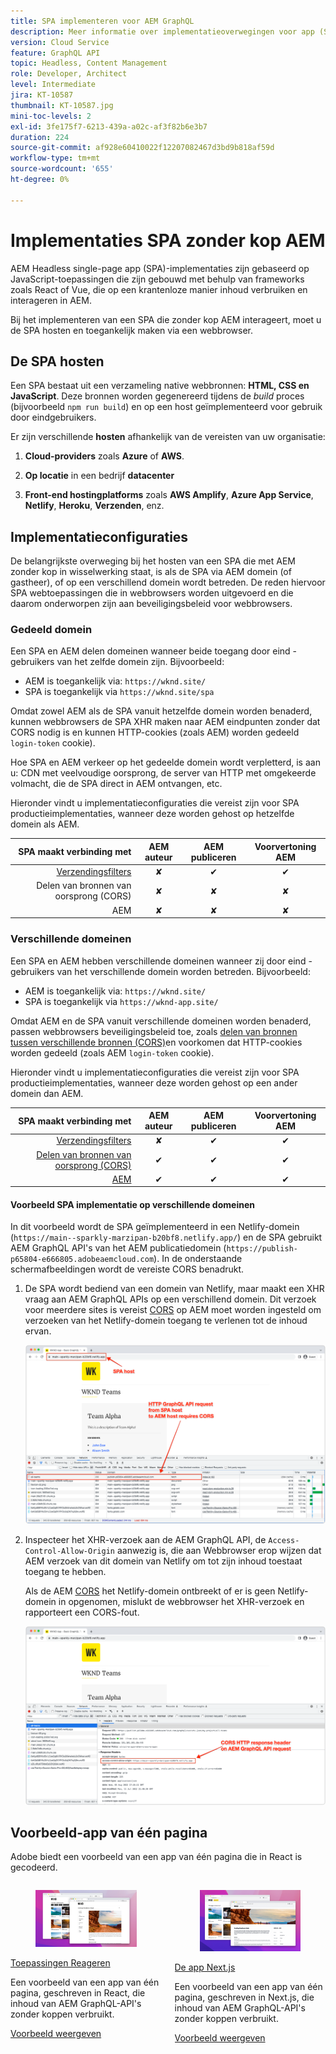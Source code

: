 ```yaml
---
title: SPA implementeren voor AEM GraphQL
description: Meer informatie over implementatieoverwegingen voor app (SPA) AEM headless-implementaties van één pagina.
version: Cloud Service
feature: GraphQL API
topic: Headless, Content Management
role: Developer, Architect
level: Intermediate
jira: KT-10587
thumbnail: KT-10587.jpg
mini-toc-levels: 2
exl-id: 3fe175f7-6213-439a-a02c-af3f82b6e3b7
duration: 224
source-git-commit: af928e60410022f12207082467d3bd9b818af59d
workflow-type: tm+mt
source-wordcount: '655'
ht-degree: 0%

---
```


# Implementaties SPA zonder kop AEM

AEM Headless single-page app (SPA)-implementaties zijn gebaseerd op JavaScript-toepassingen die zijn gebouwd met behulp van frameworks zoals React of Vue, die op een krantenloze manier inhoud verbruiken en interageren in AEM.

Bij het implementeren van een SPA die zonder kop AEM interageert, moet u de SPA hosten en toegankelijk maken via een webbrowser.

## De SPA hosten

Een SPA bestaat uit een verzameling native webbronnen: **HTML, CSS en JavaScript**. Deze bronnen worden gegenereerd tijdens de _build_ proces (bijvoorbeeld `npm run build`) en op een host geïmplementeerd voor gebruik door eindgebruikers.

Er zijn verschillende **hosten** afhankelijk van de vereisten van uw organisatie:

1. **Cloud-providers** zoals **Azure** of **AWS**.

2. **Op locatie** in een bedrijf **datacenter**

3. **Front-end hostingplatforms** zoals **AWS Amplify**, **Azure App Service**, **Netlify**, **Heroku**, **Verzenden**, enz.

## Implementatieconfiguraties

De belangrijkste overweging bij het hosten van een SPA die met AEM zonder kop in wisselwerking staat, is als de SPA via AEM domein (of gastheer), of op een verschillend domein wordt betreden.  De reden hiervoor SPA webtoepassingen die in webbrowsers worden uitgevoerd en die daarom onderworpen zijn aan beveiligingsbeleid voor webbrowsers.

### Gedeeld domein

Een SPA en AEM delen domeinen wanneer beide toegang door eind - gebruikers van het zelfde domein zijn. Bijvoorbeeld:

+ AEM is toegankelijk via: `https://wknd.site/`
+ SPA is toegankelijk via `https://wknd.site/spa`

Omdat zowel AEM als de SPA vanuit hetzelfde domein worden benaderd, kunnen webbrowsers de SPA XHR maken naar AEM eindpunten zonder dat CORS nodig is en kunnen HTTP-cookies (zoals AEM) worden gedeeld `login-token` cookie).

Hoe SPA en AEM verkeer op het gedeelde domein wordt verpletterd, is aan u: CDN met veelvoudige oorsprong, de server van HTTP met omgekeerde volmacht, die de SPA direct in AEM ontvangen, etc.

Hieronder vindt u implementatieconfiguraties die vereist zijn voor SPA productieimplementaties, wanneer deze worden gehost op hetzelfde domein als AEM.

| SPA maakt verbinding met | AEM auteur | AEM publiceren | Voorvertoning AEM |
|---------------------------------------------------:|:----------:|:-----------:|:-----------:|
| [Verzendingsfilters](./configurations/dispatcher-filters.md) | ✘ | ✔ | ✔ |
| Delen van bronnen van oorsprong (CORS) | ✘ | ✘ | ✘ |
| AEM | ✘ | ✘ | ✘ |

### Verschillende domeinen

Een SPA en AEM hebben verschillende domeinen wanneer zij door eind - gebruikers van het verschillende domein worden betreden. Bijvoorbeeld:

+ AEM is toegankelijk via: `https://wknd.site/`
+ SPA is toegankelijk via `https://wknd-app.site/`

Omdat AEM en de SPA vanuit verschillende domeinen worden benaderd, passen webbrowsers beveiligingsbeleid toe, zoals [delen van bronnen tussen verschillende bronnen (CORS)](./configurations/cors.md)en voorkomen dat HTTP-cookies worden gedeeld (zoals AEM `login-token` cookie).

Hieronder vindt u implementatieconfiguraties die vereist zijn voor SPA productieimplementaties, wanneer deze worden gehost op een ander domein dan AEM.

| SPA maakt verbinding met | AEM auteur | AEM publiceren | Voorvertoning AEM |
|---------------------------------------------------:|:----------:|:-----------:|:-----------:|
| [Verzendingsfilters](./configurations/dispatcher-filters.md) | ✘ | ✔ | ✔ |
| [Delen van bronnen van oorsprong (CORS)](./configurations/cors.md) | ✔ | ✔ | ✔ |
| [AEM](./configurations/aem-hosts.md) | ✔ | ✔ | ✔ |

#### Voorbeeld SPA implementatie op verschillende domeinen

In dit voorbeeld wordt de SPA geïmplementeerd in een Netlify-domein (`https://main--sparkly-marzipan-b20bf8.netlify.app/`) en de SPA gebruikt AEM GraphQL API&#39;s van het AEM publicatiedomein (`https://publish-p65804-e666805.adobeaemcloud.com`). In de onderstaande schermafbeeldingen wordt de vereiste CORS benadrukt.

1. De SPA wordt bediend van een domein van Netlify, maar maakt een XHR vraag aan AEM GraphQL APIs op een verschillend domein. Dit verzoek voor meerdere sites is vereist [CORS](./configurations/cors.md) op AEM moet worden ingesteld om verzoeken van het Netlify-domein toegang te verlenen tot de inhoud ervan.

   ![SPA van SPA &amp; AEM hosts ](assets/spa/cors-requirement.png)

2. Inspecteer het XHR-verzoek aan de AEM GraphQL API, de `Access-Control-Allow-Origin` aanwezig is, die aan Webbrowser erop wijzen dat AEM verzoek van dit domein van Netlify om tot zijn inhoud toestaat toegang te hebben.

   Als de AEM [CORS](./configurations/cors.md) het Netlify-domein ontbreekt of er is geen Netlify-domein in opgenomen, mislukt de webbrowser het XHR-verzoek en rapporteert een CORS-fout.

   ![CORS Response Header AEM GraphQL API](assets/spa/cors-response-headers.png)

## Voorbeeld-app van één pagina

Adobe biedt een voorbeeld van een app van één pagina die in React is gecodeerd.

<div class="columns is-multiline">
<!-- React app -->
<div class="column is-half-tablet is-half-desktop is-one-third-widescreen" aria-label="React app" tabindex="0">
   <div class="card">
       <div class="card-image">
           <figure class="image is-16by9">
               <a href="../example-apps/react-app.md" title="Toepassingen Reageren" tabindex="-1">
                   <img class="is-bordered-r-small" src="../example-apps/assets/react-app/react-app-card.png" alt="Toepassingen Reageren">
               </a>
           </figure>
       </div>
       <div class="card-content is-padded-small">
           <div class="content">
               <p class="headline is-size-6 has-text-weight-bold"><a href="../example-apps/react-app.md" title="Toepassingen Reageren">Toepassingen Reageren</a></p>
               <p class="is-size-6">Een voorbeeld van een app van één pagina, geschreven in React, die inhoud van AEM GraphQL-API's zonder koppen verbruikt.</p>
               <a href="../example-apps/react-app.md" class="spectrum-Button spectrum-Button--outline spectrum-Button--primary spectrum-Button--sizeM">
                   <span class="spectrum-Button-label has-no-wrap has-text-weight-bold">Voorbeeld weergeven</span>
               </a>
           </div>
       </div>
   </div>
</div>
<!-- Next.js app -->
<div class="column is-half-tablet is-half-desktop is-one-third-widescreen" aria-label="Next.js app" tabindex="0">
   <div class="card">
       <div class="card-image">
           <figure class="image is-16by9">
               <a href="../example-apps/next-js.md" title="De app Next.js" tabindex="-1">
                   <img class="is-bordered-r-small" src="../example-apps/assets/next-js/next-js-card.png" alt="De app Next.js">
               </a>
           </figure>
       </div>
       <div class="card-content is-padded-small">
           <div class="content">
               <p class="headline is-size-6 has-text-weight-bold"><a href="../example-apps/next-js.md" title="De app Next.js">De app Next.js</a></p>
               <p class="is-size-6">Een voorbeeld van een app van één pagina, geschreven in Next.js, die inhoud van AEM GraphQL-API's zonder koppen verbruikt.</p>
               <a href="../example-apps/next-js.md" class="spectrum-Button spectrum-Button--outline spectrum-Button--primary spectrum-Button--sizeM">
                   <span class="spectrum-Button-label has-no-wrap has-text-weight-bold">Voorbeeld weergeven</span>
               </a>
           </div>
       </div>
   </div>
</div>
</div>
